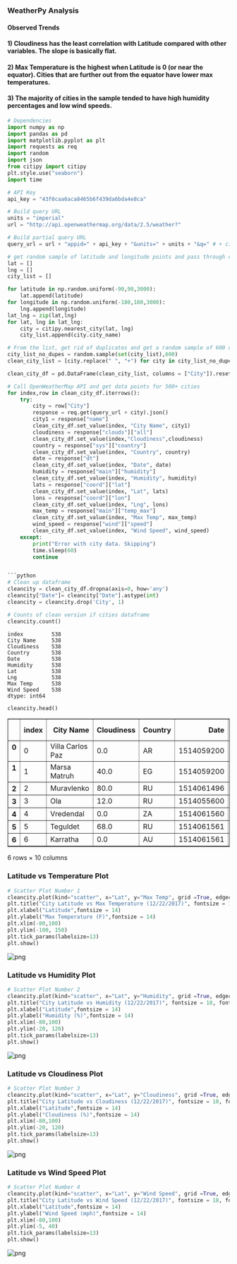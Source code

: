 
### WeatherPy Analysis
#### Observed Trends

#### 1) Cloudiness has the least correlation with Latitude compared with other variables.  The slope is basically flat.
#### 2) Max Temperature is the highest when Latitude is 0 (or near the equator).  Cities that are further out from the equator have lower max temperatures.
#### 3) The majority of cities in the sample tended to have high humidity percentages and low wind speeds.


```python
# Dependencies
import numpy as np
import pandas as pd
import matplotlib.pyplot as plt
import requests as req
import random
import json
from citipy import citipy
plt.style.use("seaborn")
import time

# API Key
api_key = "43f0caa6aca8465b6f439da6bda4e8ca"

# Build query URL
units = "imperial"
url = "http://api.openweathermap.org/data/2.5/weather?"

# Build partial query URL
query_url = url + "appid=" + api_key + "&units=" + units + "&q=" # + city
```


```python
# get random sample of latitude and longitude points and pass through citipy to get a list of cities
lat = []
lng = []
city_list = []

for latitude in np.random.uniform(-90,90,3000):
    lat.append(latitude)
for longitude in np.random.uniform(-180,180,3000):
    lng.append(longitude)
lat_lng = zip(lat,lng)
for lat, lng in lat_lng:
    city = citipy.nearest_city(lat, lng)
    city_list.append(city.city_name)

# From the list, get rid of duplicates and get a random sample of 600 cities 
city_list_no_dupes = random.sample(set(city_list),600)
clean_city_list = [city.replace(" ", "+") for city in city_list_no_dupes]

clean_city_df = pd.DataFrame(clean_city_list, columns = ["City"]).reset_index()
```


```python
# Call OpenWeatherMap API and get data points for 500+ cities
for index,row in clean_city_df.iterrows():
    try:
        city = row["City"]
        response = req.get(query_url + city).json()
        city1 = response["name"]
        clean_city_df.set_value(index, "City Name", city1)
        cloudiness = response["clouds"]["all"]
        clean_city_df.set_value(index,"Cloudiness",cloudiness)
        country = response["sys"]["country"]
        clean_city_df.set_value(index, "Country", country)
        date = response["dt"]
        clean_city_df.set_value(index, "Date", date)
        humidity = response["main"]["humidity"]
        clean_city_df.set_value(index, "Humidity", humidity)
        lats = response["coord"]["lat"]
        clean_city_df.set_value(index, "Lat", lats)
        lons = response["coord"]["lon"]
        clean_city_df.set_value(index, "Lng", lons)
        max_temp = response["main"]["temp_max"]
        clean_city_df.set_value(index, "Max Temp", max_temp)
        wind_speed = response["wind"]["speed"]
        clean_city_df.set_value(index, "Wind Speed", wind_speed)
    except:
        print("Error with city data. Skipping")
        time.sleep(60)
        continue


```python
# Clean up dataframe 
cleancity = clean_city_df.dropna(axis=0, how='any')
cleancity["Date"]= cleancity["Date"].astype(int)
cleancity = cleancity.drop('City', 1)

```

```python
# Counts of clean version if cities dataframe
cleancity.count()
```

    index         538
    City Name     538
    Cloudiness    538
    Country       538
    Date          538
    Humidity      538
    Lat           538
    Lng           538
    Max Temp      538
    Wind Speed    538
    dtype: int64




```python
cleancity.head()
```




<div>
<style>
    .dataframe thead tr:only-child th {
        text-align: right;
    }

    .dataframe thead th {
        text-align: left;
    }

    .dataframe tbody tr th {
        vertical-align: top;
    }
</style>
<table border="1" class="dataframe">
  <thead>
    <tr style="text-align: right;">
      <th></th>
      <th>index</th>
      <th>City Name</th>
      <th>Cloudiness</th>
      <th>Country</th>
      <th>Date</th>
      <th>Humidity</th>
      <th>Lat</th>
      <th>Lng</th>
      <th>Max Temp</th>
      <th>Wind Speed</th>
    </tr>
  </thead>
  <tbody>
    <tr>
      <th>0</th>
      <td>0</td>
      <td>Villa Carlos Paz</td>
      <td>0.0</td>
      <td>AR</td>
      <td>1514059200</td>
      <td>47.0</td>
      <td>-31.42</td>
      <td>-64.50</td>
      <td>77.00</td>
      <td>14.99</td>
    </tr>
    <tr>
      <th>1</th>
      <td>1</td>
      <td>Marsa Matruh</td>
      <td>40.0</td>
      <td>EG</td>
      <td>1514059200</td>
      <td>67.0</td>
      <td>31.35</td>
      <td>27.25</td>
      <td>60.80</td>
      <td>11.41</td>
    </tr>
    <tr>
      <th>2</th>
      <td>2</td>
      <td>Muravlenko</td>
      <td>80.0</td>
      <td>RU</td>
      <td>1514061496</td>
      <td>85.0</td>
      <td>63.79</td>
      <td>74.50</td>
      <td>15.33</td>
      <td>14.97</td>
    </tr>
    <tr>
      <th>3</th>
      <td>3</td>
      <td>Ola</td>
      <td>12.0</td>
      <td>RU</td>
      <td>1514055600</td>
      <td>64.0</td>
      <td>59.58</td>
      <td>151.30</td>
      <td>-41.81</td>
      <td>11.27</td>
    </tr>
    <tr>
      <th>4</th>
      <td>4</td>
      <td>Vredendal</td>
      <td>0.0</td>
      <td>ZA</td>
      <td>1514061560</td>
      <td>95.0</td>
      <td>-31.68</td>
      <td>18.49</td>
      <td>55.16</td>
      <td>2.77</td>
    </tr>
    <tr>
      <th>5</th>
      <td>5</td>
      <td>Teguldet</td>
      <td>68.0</td>
      <td>RU</td>
      <td>1514061561</td>
      <td>87.0</td>
      <td>57.31</td>
      <td>88.17</td>
      <td>8.72</td>
      <td>2.59</td>
    </tr>
    <tr>
      <th>6</th>
      <td>6</td>
      <td>Karratha</td>
      <td>0.0</td>
      <td>AU</td>
      <td>1514061561</td>
      <td>94.0</td>
      <td>-20.74</td>
      <td>116.85</td>
      <td>74.51</td>
      <td>5.57</td>
    </tr>
  </tbody>
</table>
<p>6 rows × 10 columns</p>
</div>



### Latitude vs Temperature Plot


```python
# Scatter Plot Number 1
cleancity.plot(kind="scatter", x="Lat", y="Max Temp", grid =True, edgecolor = "black",color = "darkblue", figsize =(10,8))
plt.title("City Latitude vs Max Temperature (12/22/2017)", fontsize = 18, fontweight='bold')
plt.xlabel("Latitude",fontsize = 14)
plt.ylabel("Max Temperature (F)",fontsize = 14)
plt.xlim(-80,100)
plt.ylim(-100, 150)
plt.tick_params(labelsize=13)
plt.show()
```


![png](output_9_0.png)


### Latitude vs Humidity Plot


```python
# Scatter Plot Number 2
cleancity.plot(kind="scatter", x="Lat", y="Humidity", grid =True, edgecolor = "black",color = "darkblue", figsize =(10,8))
plt.title("City Latitude vs Humidity (12/22/2017)", fontsize = 18, fontweight='bold')
plt.xlabel("Latitude",fontsize = 14)
plt.ylabel("Humidity (%)",fontsize = 14)
plt.xlim(-80,100)
plt.ylim(-20, 120)
plt.tick_params(labelsize=13)
plt.show()
```


![png](output_11_0.png)


### Latitude vs Cloudiness Plot


```python
# Scatter Plot Number 3
cleancity.plot(kind="scatter", x="Lat", y="Cloudiness", grid =True, edgecolor = "black",color = "darkblue", figsize =(10,8))
plt.title("City Latitude vs Cloudiness (12/22/2017)", fontsize = 18, fontweight='bold')
plt.xlabel("Latitude",fontsize = 14)
plt.ylabel("Cloudiness (%)",fontsize = 14)
plt.xlim(-80,100)
plt.ylim(-20, 120)
plt.tick_params(labelsize=13)
plt.show()
```


![png](output_13_0.png)


### Latitude vs Wind Speed Plot


```python
# Scatter Plot Number 4
cleancity.plot(kind="scatter", x="Lat", y="Wind Speed", grid =True, edgecolor = "black",color = "darkblue", figsize =(10,8))
plt.title("City Latitude vs Wind Speed (12/22/2017)", fontsize = 18, fontweight='bold')
plt.xlabel("Latitude",fontsize = 14)
plt.ylabel("Wind Speed (mph)",fontsize = 14)
plt.xlim(-80,100)
plt.ylim(-5, 40)
plt.tick_params(labelsize=13)
plt.show()
```


![png](output_15_0.png)

